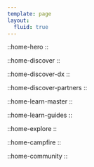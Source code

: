 ```yaml
---
template: page
layout:
  fluid: true
---
```


::home-hero
::

::home-discover
::

::home-discover-dx
::

::home-discover-partners
::

::home-learn-master
::

::home-learn-guides
::

::home-explore
::

::home-campfire
::

::home-community
::
